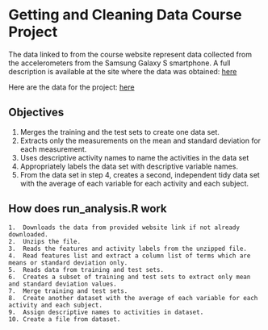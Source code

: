 # Getting and Cleaning Data Course Project

The data linked to from the course website represent data collected from the accelerometers from the Samsung Galaxy S smartphone. A full description is available at the site where the data was obtained: [here](http://archive.ics.uci.edu/ml/datasets/Human+Activity+Recognition+Using+Smartphones)

Here are the data for the project: [here](https://d396qusza40orc.cloudfront.net/getdata%2Fprojectfiles%2FUCI%20HAR%20Dataset.zip)

## Objectives

1. Merges the training and the test sets to create one data set.
2. Extracts only the measurements on the mean and standard deviation for each measurement. 
3. Uses descriptive activity names to name the activities in the data set
4. Appropriately labels the data set with descriptive variable names. 
5. From the data set in step 4, creates a second, independent tidy data set with the average of each variable for each activity and each subject.

## How does run_analysis.R work

	1.	Downloads the data from provided website link if not already downloaded.
	2.	Unzips the file.
	3.	Reads the features and activity labels from the unzipped file.
	4.	Read features list and extract a column list of terms which are means or standard deviation only.
	5.	Reads data from training and test sets.
	6.	Creates a subset of training and test sets to extract only mean and standard deviation values.
	7.	Merge training and test sets.
	8.	Create another dataset with the average of each variable for each activity and each subject.
	9.	Assign descriptive names to activities in dataset.
	10.	Create a file from dataset.
